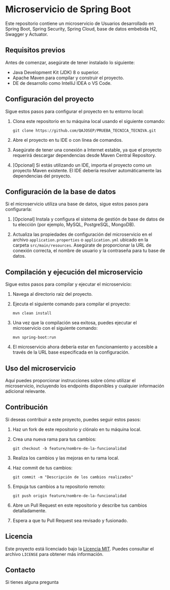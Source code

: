 # Microservicio de Spring Boot

Este repositorio contiene un microservicio de Usuarios desarrollado en Spring Boot, Spring Security, Spring Cloud, base de datos embebida H2, Swagger y Actuator.
## Requisitos previos

Antes de comenzar, asegúrate de tener instalado lo siguiente:

- Java Development Kit (JDK) 8 o superior.
- Apache Maven para compilar y construir el proyecto.
- DE de desarrollo como IntelliJ IDEA o VS Code.

## Configuración del proyecto

Sigue estos pasos para configurar el proyecto en tu entorno local:

1. Clona este repositorio en tu máquina local usando el siguiente comando:

   ```
   git clone https://github.com/QAJOSEP/PRUEBA_TECNICA_TECNIVA.git
   ```

2. Abre el proyecto en tu IDE o con línea de comandos.

3. Asegúrate de tener una conexión a Internet estable, ya que el proyecto requerirá descargar dependencias desde Maven Central Repository.

4. [Opcional] Si estás utilizando un IDE, importa el proyecto como un proyecto Maven existente. El IDE debería resolver automáticamente las dependencias del proyecto.

## Configuración de la base de datos

Si el microservicio utiliza una base de datos, sigue estos pasos para configurarla:

1. [Opcional] Instala y configura el sistema de gestión de base de datos de tu elección (por ejemplo, MySQL, PostgreSQL, MongoDB).

2. Actualiza las propiedades de configuración del microservicio en el archivo `application.properties` o `application.yml` ubicado en la carpeta `src/main/resources`. Asegúrate de proporcionar la URL de conexión correcta, el nombre de usuario y la contraseña para tu base de datos.

## Compilación y ejecución del microservicio

Sigue estos pasos para compilar y ejecutar el microservicio:

1. Navega al directorio raíz del proyecto.

2. Ejecuta el siguiente comando para compilar el proyecto:

   ```
   mvn clean install
   ```

3. Una vez que la compilación sea exitosa, puedes ejecutar el microservicio con el siguiente comando:

   ```
   mvn spring-boot:run
   ```

4. El microservicio ahora debería estar en funcionamiento y accesible a través de la URL base especificada en la configuración.

## Uso del microservicio

Aquí puedes proporcionar instrucciones sobre cómo utilizar el microservicio, incluyendo los endpoints disponibles y cualquier información adicional relevante.

## Contribución

Si deseas contribuir a este proyecto, puedes seguir estos pasos:

1. Haz un fork de este repositorio y clónalo en tu máquina local.

2. Crea una nueva rama para tus cambios:

   ```
   git checkout -b feature/nombre-de-la-funcionalidad
   ```

3. Realiza los cambios y las mejoras en tu rama local.

4. Haz commit de tus cambios:

   ```
   git commit -m "Descripción de los cambios realizados"
   ```

5. Empuja tus cambios a tu repositorio remoto:

   ```
   git push origin feature/nombre-de-la-funcionalidad
   ```

6. Abre un Pull Request en este repositorio y describe tus cambios detalladamente.

7. Espera a que tu Pull Request sea revisado y fusionado.

## Licencia

Este proyecto está licenciado bajo la [Licencia MIT](https://opensource.org/licenses/MIT). Puedes consultar el archivo `LICENSE` para obtener más información.

## Contacto

Si tienes alguna pregunta
